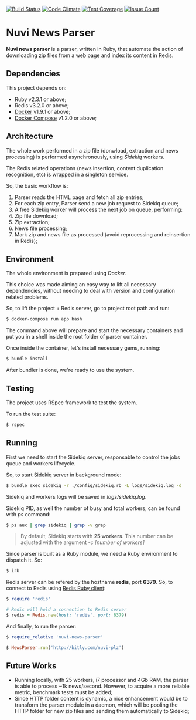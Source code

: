 [![Build Status](https://travis-ci.org/mauricioklein/nuvi-news-parser.svg?branch=master)](https://travis-ci.org/mauricioklein/nuvi-news-parser)
[![Code Climate](https://codeclimate.com/github/mauricioklein/nuvi-news-parser/badges/gpa.svg)](https://codeclimate.com/github/mauricioklein/nuvi-news-parser)
[![Test Coverage](https://codeclimate.com/github/mauricioklein/nuvi-news-parser/badges/coverage.svg)](https://codeclimate.com/github/mauricioklein/nuvi-news-parser/coverage)
[![Issue Count](https://codeclimate.com/github/mauricioklein/nuvi-news-parser/badges/issue_count.svg)](https://codeclimate.com/github/mauricioklein/nuvi-news-parser)

# Nuvi News Parser

**Nuvi news parser** is a parser, written in Ruby, that automate the action of downloading zip files from a web page and index its content in Redis.

## Dependencies

This project depends on:

* Ruby v2.3.1 or above;
* Redis v3.2.0 or above;
* [Docker](https://docs.docker.com/engine/installation/) v1.9.1 or above;
* [Docker Compose](https://docs.docker.com/compose/install/) v1.2.0 or above;

## Architecture

The whole work performed in a zip file (donwload, extraction and news processing) is performed asynchronously, using *Sidekiq* workers.

The Redis related operations (news insertion, content duplication recognition, etc) is wrapped in a singleton service.

So, the basic workflow is:

1. Parser reads the HTML page and fetch all zip entries;
2. For each zip entry, Parser send a new job request to Sidekiq queue;
3. A free Sidekiq worker will process the next job on queue, performing:
  1. Zip file download;
  2. Zip extraction;
  3. News file processing;
  4. Mark zip and news file as processed (avoid reprocessing and reinsertion in Redis);

## Environment

The whole environment is prepared using *Docker*.

This choice was made aiming an easy way to lift all necessary dependencies, without needing to deal with version and configuration related problems.

So, to lift the project + Redis server, go to project root path and run:

```sh
$ docker-compose run app bash
```

The command above will prepare and start the necessary containers and put you in a shell inside the root folder of parser container.

Once inside the container, let's install necessary gems, running:

```sh
$ bundle install
```

After bundler is done, we're ready to use the system.

## Testing

The project uses RSpec framework to test the system.

To run the test suite:

```sh
$ rspec
```

## Running

First we need to start the Sidekiq server, responsable to control the jobs queue and workers lifecycle.

So, to start Sidekiq server in background mode:

```sh
$ bundle exec sidekiq -r ./config/sidekiq.rb -L logs/sidekiq.log -d
```

Sidekiq and workers logs will be saved in *logs/sidekiq.log*.

Sidekiq PID, as well the number of busy and total workers, can be found with *ps* command:

```sh
$ ps aux | grep sidekiq | grep -v grep
```

> By default, Sidekiq starts with **25 workers**. This number can be adjusted with the argument *-c [number of workers]*

Since parser is built as a Ruby module, we need a Ruby environment to dispatch it. So:

```sh
$ irb
```

Redis server can be refered by the hostname **redis**, port **6379**. So, to connect to Redis using [Redis Ruby client](https://github.com/redis/redis-rb):

```ruby
$ require 'redis'

# Redis will hold a connection to Redis server
$ redis = Redis.new(host: 'redis', port: 6379)
```

And finally, to run the parser:

```ruby
$ require_relative 'nuvi-news-parser'

$ NewsParser.run('http://bitly.com/nuvi-plz')
```

## Future Works

* Running locally, with 25 workers, i7 processor and 4Gb RAM, the parser is able to process ~1k news/second. However, to acquire a more reliable metric, benchmark tests must be added;
* Since HTTP folder content is dynamic, a nice enhancement would be to transform the parser module in a daemon, which will be pooling the HTTP folder for new zip files and sending them automatically to Sidekiq;

